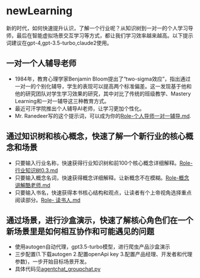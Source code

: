 # newLearning
新的时代，如何快速提升认识，了解一个行业呢？从知识树到一对一的个人学习导师，最后在智能虚拟场景交互学习等方式，都让我们学习效率越来越高。以下提示词建议在gpt-4,gpt-3.5-turbo,claude2使用。

## 一对一个人辅导老师
- 1984年，教育心理学家Benjamin Bloom提出了“two-sigma效应”，指出通过一对一的个别化辅导，学生的表现可以提高两个标准偏差。这一发现基于他和他的研究团队对学生学习效果的研究，其中对比了传统的班级教学、Mastery Learning和一对一辅导这三种教育方式。
- 最近可汗学院推出个人辅导AI老师，让学习更加个性化。
- Mr. Ranedeer写的这个提示词，可以成为你的[Role-个人导师一对一辅导.md](https://github.com/pingdior/newLearning/blob/main/Role-%E4%B8%AA%E4%BA%BA%E5%AF%BC%E5%B8%88%E4%B8%80%E5%AF%B9%E4%B8%80%E8%BE%85%E5%AF%BC.md).

## 通过知识树和核心概念，快速了解一个新行业的核心概念和场景
- 只要输入行业名称，快速获得行业知识树和前100个核心概念详细解释。[Role-行业知识树0.3.md](https://github.com/pingdior/newLearning/blob/main/Role-%E8%A1%8C%E4%B8%9A%E7%9F%A5%E8%AF%86%E6%A0%910.3.md)
- 只要输入概念名词，快速获得概念详细解释。让新概念不在模糊。[Role-概念讲解酷老师.md](https://github.com/pingdior/newLearning/blob/main/Role-%E6%A6%82%E5%BF%B5%E8%AE%B2%E8%A7%A3%E9%85%B7%E8%80%81%E5%B8%88.md)
- 只要输入书名，快速获得本书核心结构和观点，让读者有个上帝视角选择重点阅读部分。[Role- 读书人.md](https://github.com/pingdior/newLearning/blob/main/Role-%20%E8%AF%BB%E4%B9%A6%E4%BA%BA.md)

## 通过场景，进行沙盒演示，快速了解核心角色们在一个新场景里是如何相互协作和可能遇见的问题
- 使用autogen自动代理，gpt3.5-turbo模型，进行爬虫产品沙盒演示
- 三步配置(1.下载autogen 2.配置openApi key 3.配置产品经理、开发者和代理参数)，一步开始目标场景开发。
- 具体代码见[agentchat_groupchat.py](https://github.com/pingdior/newLearning/blob/main/agentchat_groupchat.py)
